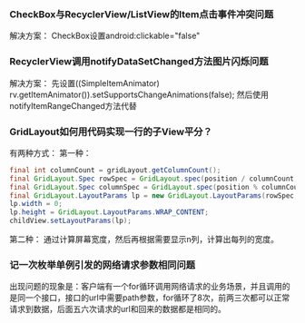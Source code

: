 ### CheckBox与RecyclerView/ListView的Item点击事件冲突问题

解决方案：
CheckBox设置android:clickable="false"

### RecyclerView调用notifyDataSetChanged方法图片闪烁问题

解决方案：
先设置((SimpleItemAnimator) rv.getItemAnimator()).setSupportsChangeAnimations(false);
然后使用notifyItemRangeChanged方法代替

### GridLayout如何用代码实现一行的子View平分？
有两种方式：
第一种：
```java
final int columnCount = gridLayout.getColumnCount();
final GridLayout.Spec rowSpec = GridLayout.spec(position / columnCount, 1.0f);
final GridLayout.Spec columnSpec = GridLayout.spec(position % columnCount, 1.0f);
final GridLayout.LayoutParams lp = new GridLayout.LayoutParams(rowSpec, columnSpec);
lp.width = 0;
lp.height = GridLayout.LayoutParams.WRAP_CONTENT;
childView.setLayoutParams(lp);
```

第二种：
通过计算屏幕宽度，然后再根据需要显示n列，计算出每列的宽度。

### 记一次枚举单例引发的网络请求参数相同问题

出现问题的现象是：客户端有一个for循环调用网络请求的业务场景，并且调用的是同一个接口，接口的url中需要path参数，for循环了8次，前两三次都可以正常请求到数据，后面五六次请求的url和回来的数据都是相同的。
